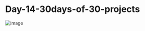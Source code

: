 # Day-14-30days-of-30-projects

![image](https://github.com/user-attachments/assets/52537e1a-741d-4c69-8c1c-5b6ae3f05244)
